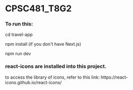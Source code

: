 # CPSC481_T8G2


### To run this:
<p>
cd travel-app

npm install (if you don't have Next.js)

npm run dev
</p>




### react-icons are installed into this project.
<p>
to access the library of icons, refer to this link: https://react-icons.github.io/react-icons/

</p>